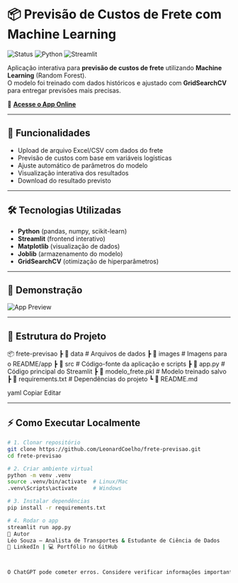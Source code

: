 # 📦 Previsão de Custos de Frete com Machine Learning

![Status](https://img.shields.io/badge/status-online-brightgreen)
![Python](https://img.shields.io/badge/python-3.10%2B-blue)
![Streamlit](https://img.shields.io/badge/streamlit-app-red)

Aplicação interativa para **previsão de custos de frete** utilizando **Machine Learning** (Random Forest).  
O modelo foi treinado com dados históricos e ajustado com **GridSearchCV** para entregar previsões mais precisas.

🔗 **[Acesse o App Online](https://frete-previsao-fz2s5ocwoc97y6ggf2bm2m.streamlit.app/)**

---

## 🚀 Funcionalidades

- Upload de arquivo Excel/CSV com dados do frete
- Previsão de custos com base em variáveis logísticas
- Ajuste automático de parâmetros do modelo
- Visualização interativa dos resultados
- Download do resultado previsto

---

## 🛠️ Tecnologias Utilizadas

- **Python** (pandas, numpy, scikit-learn)
- **Streamlit** (frontend interativo)
- **Matplotlib** (visualização de dados)
- **Joblib** (armazenamento do modelo)
- **GridSearchCV** (otimização de hiperparâmetros)

---

## 📸 Demonstração

![App Preview](images/Print.png)

---

## 📂 Estrutura do Projeto

📦 frete-previsao
┣ 📂 data # Arquivos de dados
┣ 📂 images # Imagens para o README/app
┣ 📂 src # Código-fonte da aplicação e scripts
┣ 📜 app.py # Código principal do Streamlit
┣ 📜 modelo_frete.pkl # Modelo treinado salvo
┣ 📜 requirements.txt # Dependências do projeto
┗ 📜 README.md

yaml
Copiar
Editar

---

## ⚡ Como Executar Localmente

```bash
# 1. Clonar repositório
git clone https://github.com/LeonardCoelho/frete-previsao.git
cd frete-previsao

# 2. Criar ambiente virtual
python -m venv .venv
source .venv/bin/activate  # Linux/Mac
.venv\Scripts\activate     # Windows

# 3. Instalar dependências
pip install -r requirements.txt

# 4. Rodar o app
streamlit run app.py
📌 Autor
Léo Souza — Analista de Transportes & Estudante de Ciência de Dados
💼 LinkedIn | 💻 Portfólio no GitHub



O ChatGPT pode cometer erros. Considere verificar informações importantes.
